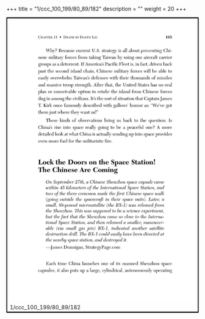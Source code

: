 +++
title = "1/ccc_100_199/80_89/182"
description = ""
weight = 20
+++

<table style="border:2px solid black;max-width:800px;max-height:800px;" 
><tr><td><img class="center-fit-jpg"
src="/jpg_/out_jpg_dbc_182.jpg"  >1/ccc_100_199/80_89/182</img></td></tr></table>